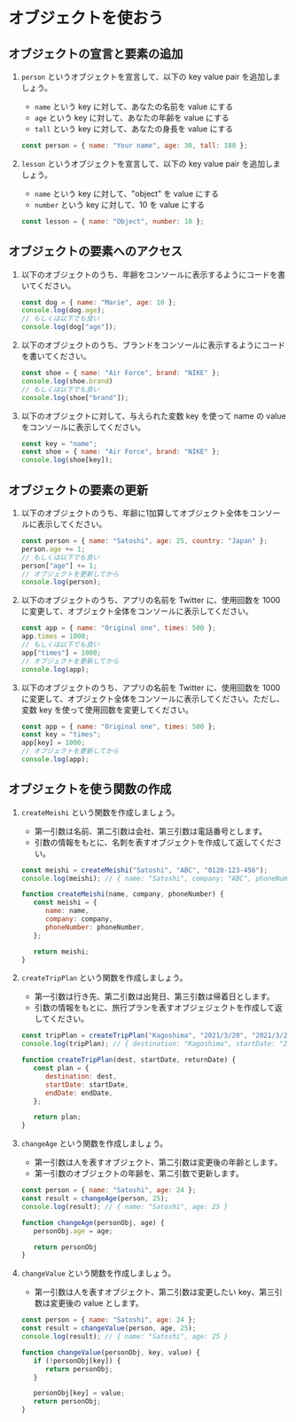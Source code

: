 # オブジェクトを使おう

## オブジェクトの宣言と要素の追加

1. `person` というオブジェクトを宣言して、以下の key value pair を追加しましょう。
   - `name` という key に対して、あなたの名前を value にする
   - `age` という key に対して、あなたの年齢を value にする
   - `tall` という key に対して、あなたの身長を value にする

   ```js
   const person = { name: "Your name", age: 30, tall: 180 };
   ```

2. `lesson` というオブジェクトを宣言して、以下の key value pair を追加しましょう。
   - `name` という key に対して、"object" を value にする
   - `number` という key に対して、10 を value にする

   ```js
   const lesson = { name: "Object", number: 10 };
   ```

## オブジェクトの要素へのアクセス

1. 以下のオブジェクトのうち、年齢をコンソールに表示するようにコードを書いてください。

   ```js
   const dog = { name: "Marie", age: 10 };
   console.log(dog.age);
   // もしくは以下でも良い
   console.log(dog["age"]);
   ```

2. 以下のオブジェクトのうち、ブランドをコンソールに表示するようにコードを書いてください。

   ```js
   const shoe = { name: "Air Force", brand: "NIKE" };
   console.log(shoe.brand)
   // もしくは以下でも良い
   console.log(shoe["brand"]);
   ```

3. 以下のオブジェクトに対して、与えられた変数 key を使って name の value をコンソールに表示してください。

   ```js
   const key = "name";
   const shoe = { name: "Air Force", brand: "NIKE" };
   console.log(shoe[key]);
   ```

## オブジェクトの要素の更新

1. 以下のオブジェクトのうち、年齢に1加算してオブジェクト全体をコンソールに表示してください。

   ```js
   const person = { name: "Satoshi", age: 25, country: "Japan" };
   person.age += 1;
   // もしくは以下でも良い
   person["age"] += 1;
   // オブジェクトを更新してから
   console.log(person);
   ```

2. 以下のオブジェクトのうち、アプリの名前を Twitter に、使用回数を 1000 に変更して、オブジェクト全体をコンソールに表示してください。

   ```js
   const app = { name: "Original one", times: 500 };
   app.times = 1000;
   // もしくは以下でも良い
   app["times"] = 1000;
   // オブジェクトを更新してから
   console.log(app);
   ```

3. 以下のオブジェクトのうち、アプリの名前を Twitter に、使用回数を 1000 に変更して、オブジェクト全体をコンソールに表示してください。ただし、変数 key を使って使用回数を変更してください。

   ```js
   const app = { name: "Original one", times: 500 };
   const key = "times";
   app[key] = 1000;
   // オブジェクトを更新してから
   console.log(app);
   ```

## オブジェクトを使う関数の作成

1. `createMeishi` という関数を作成しましょう。
   - 第一引数は名前、第二引数は会社、第三引数は電話番号とします。
   - 引数の情報をもとに、名刺を表すオブジェクトを作成して返してください。

   ```js
   const meishi = createMeishi("Satoshi", "ABC", "0120-123-456");
   console.log(meishi); // { name: "Satoshi", company: "ABC", phoneNumber: "0120-123-456" }
   ```

   ```js
   function createMeishi(name, company, phoneNumber) {
      const meishi = {
         name: name,
         company: company,
         phoneNumber: phoneNumber,
      };

      return meishi;
   }
   ```

2. `createTripPlan` という関数を作成しましょう。
   - 第一引数は行き先、第二引数は出発日、第三引数は帰着日とします。
   - 引数の情報をもとに、旅行プランを表すオブジェジェクトを作成して返してください。

   ```js
   const tripPlan = createTripPlan("Kagoshima", "2021/3/20", "2021/3/24");
   console.log(tripPlan); // { destination: "Kagoshima", startDate: "2021/3/20". returnDate: "2021/3/24" }
   ```

   ```js
   function createTripPlan(dest, startDate, returnDate) {
      const plan = {
         destination: dest,
         startDate: startDate,
         endDate: endDate,
      };

      return plan;
   }
   ```

3. `changeAge` という関数を作成しましょう。
   - 第一引数は人を表すオブジェクト、第二引数は変更後の年齢とします。
   - 第一引数のオブジェクトの年齢を、第二引数で更新します。

   ```js
   const person = { name: "Satoshi", age: 24 };
   const result = changeAge(person, 25);
   console.log(result); // { name: "Satoshi", age: 25 }
   ```

   ```js
   function changeAge(personObj, age) {
      personObj.age = age;

      return personObj
   }
   ```

4. `changeValue` という関数を作成しましょう。
   - 第一引数は人を表すオブジェクト、第二引数は変更したい key、第三引数は変更後の value とします。

   ```js
   const person = { name: "Satoshi", age: 24 };
   const result = changeValue(person, age, 25);
   console.log(result); // { name: "Satoshi", age: 25 }
   ```

   ```js
   function changeValue(personObj, key, value) {
      if (!personObj[key]) {
         return personObj;
      }

      personObj[key] = value;
      return personObj;
   }
   ```
